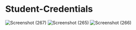 # Student-Credentials
![Screenshot (267)](https://user-images.githubusercontent.com/42323781/113764854-26834800-9739-11eb-9ed9-7be71fae8448.png)
![Screenshot (265)](https://user-images.githubusercontent.com/42323781/113764886-3307a080-9739-11eb-8ca7-ea9493f59ddd.png)
![Screenshot (266)](https://user-images.githubusercontent.com/42323781/113764939-40bd2600-9739-11eb-8cd9-6c44ca5c92d8.png)
